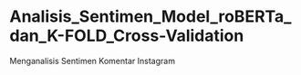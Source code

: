 # Analisis_Sentimen_Model_roBERTa_dan_K-FOLD_Cross-Validation
Menganalisis Sentimen Komentar Instagram
